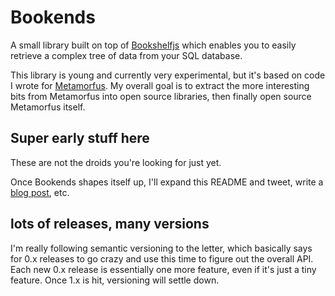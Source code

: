 # Bookends

A small library built on top of [Bookshelfjs](http://bookshelfjs.org/) which enables you to easily retrieve a complex tree of data from your SQL database.

This library is young and currently very experimental, but it's based on code I wrote for [Metamorfus](https://metamorf.us). My overall goal is to extract the more interesting bits from Metamorfus into open source libraries, then finally open source Metamorfus itself.

## Super early stuff here

These are not the droids you're looking for just yet.

Once Bookends shapes itself up, I'll expand this README and tweet, write a [blog post](http://mattgreer.org), etc.

## lots of releases, many versions

I'm really following semantic versioning to the letter, which basically says for 0.x releases to go crazy and use this time to figure out the overall API. Each new 0.x release is essentially one more feature, even if it's just a tiny feature. Once 1.x is hit, versioning will settle down.
